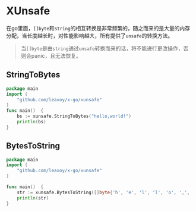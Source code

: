 # XUnsafe

在go里面，`[]byte`和`string`的相互转换是非常频繁的，随之而来的是大量的内存分配，当长度越长时，对性能影响越大，所有提供了`unsafe`的转换方法。

> 当`[]byte`是由`string`通过`unsafe`转换而来的话，将不能进行更改操作，否则会panic，且无法恢复。

## StringToBytes
```go
package main
import (
    "github.com/leaxoy/x-go/xunsafe"
)
func main()  {
    bs := xunsafe.StringToBytes("hello,world!")
    println(bs)
}
```

## BytesToString
```go
package main
import (
    "github.com/leaxoy/x-go/xunsafe"
)

func main()  {
    str := xunsafe.BytesToString([]byte{'h', 'e', 'l', 'l', 'o', ',', 'w', 'o', 'r', 'l', 'd', '!'})
    println(str)
}
```
